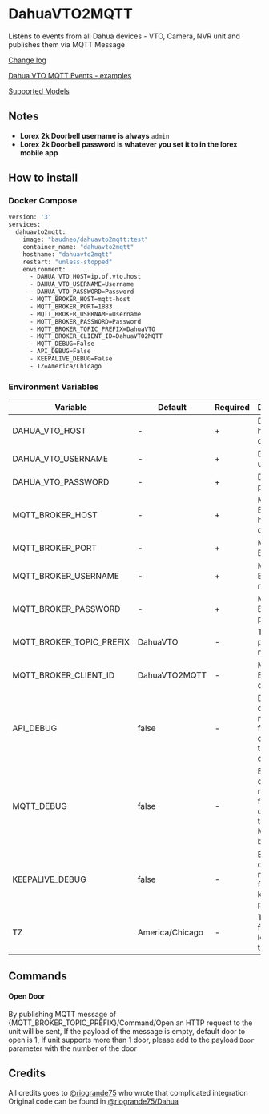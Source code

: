 # DahuaVTO2MQTT
Listens to events from all Dahua devices - VTO, Camera, NVR unit and publishes them via MQTT Message

[Change log](./CHANGELOG.md)

[Dahua VTO MQTT Events - examples](./MQTTEvents.md)

[Supported Models](./SupportedModels.md)

## Notes
- **Lorex 2k Doorbell username is always** `admin`
- **Lorex 2k Doorbell password is whatever you set it to in the lorex mobile app**

## How to install
### Docker Compose
```dockerfile
version: '3'
services:
  dahuavto2mqtt:
    image: "baudneo/dahuavto2mqtt:test"
    container_name: "dahuavto2mqtt"
    hostname: "dahuavto2mqtt"
    restart: "unless-stopped"
    environment:
      - DAHUA_VTO_HOST=ip.of.vto.host
      - DAHUA_VTO_USERNAME=Username
      - DAHUA_VTO_PASSWORD=Password
      - MQTT_BROKER_HOST=mqtt-host
      - MQTT_BROKER_PORT=1883
      - MQTT_BROKER_USERNAME=Username
      - MQTT_BROKER_PASSWORD=Password 
      - MQTT_BROKER_TOPIC_PREFIX=DahuaVTO
      - MQTT_BROKER_CLIENT_ID=DahuaVTO2MQTT
      - MQTT_DEBUG=False
      - API_DEBUG=False
      - KEEPALIVE_DEBUG=False
      - TZ=America/Chicago
```

### Environment Variables
| Variable                 | Default         | Required | Description                                                     |
|--------------------------|-----------------|----------|-----------------------------------------------------------------|
| DAHUA_VTO_HOST           | -               | +        | Dahua VTO hostname or IP                                        |
| DAHUA_VTO_USERNAME       | -               | +        | Dahua VTO user name                                             |
| DAHUA_VTO_PASSWORD       | -               | +        | Dahua VTO password                                              |
| MQTT_BROKER_HOST         | -               | +        | MQTT Broker hostname or IP                                      |
| MQTT_BROKER_PORT         | -               | +        | MQTT Broker port                                                |
| MQTT_BROKER_USERNAME     | -               | +        | MQTT Broker user name                                           |
| MQTT_BROKER_PASSWORD     | -               | +        | MQTT Broker password                                            |
| MQTT_BROKER_TOPIC_PREFIX | DahuaVTO        | -        | Topic to publish messages                                       |
| MQTT_BROKER_CLIENT_ID    | DahuaVTO2MQTT   | -        | MQTT Broker client ID                                           |
| API_DEBUG                | false           | -        | Enable debug log messages for the connection to the VTO device  |
| MQTT_DEBUG               | false           | -        | Enable debug log messages for the connection to the MQTT broker |
| KEEPALIVE_DEBUG          | false           | -        | Enable debug log messages for keepalive packets                 |
| TZ                       | America/Chicago | -        | Timezone for proper logging timestamp                           |

## Commands

#### Open Door
By publishing MQTT message of {MQTT_BROKER_TOPIC_PREFIX}/Command/Open an HTTP request to the unit will be sent,
If the payload of the message is empty, default door to open is 1,
If unit supports more than 1 door, please add to the payload `Door` parameter with the number of the door 

## Credits
All credits goes to <a href="https://github.com/riogrande75">@riogrande75</a> who wrote that complicated integration
Original code can be found in <a href="https://github.com/riogrande75/Dahua">@riogrande75/Dahua</a>
